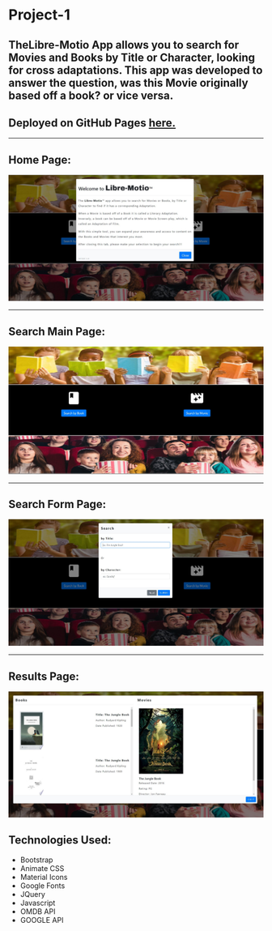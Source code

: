 # Project-1


## TheLibre-Motio App allows you to search for Movies and Books by Title or Character, looking for cross adaptations.  This app was developed to answer the question, was this Movie originally based off a book? or vice versa.



## Deployed on GitHub Pages <a href="https://pchiii.github.io/Project-1/" rel="nofollow"> here.</a>

- - -
## Home Page:


![](assets/images/screenshots/home.JPG)

- - -

## Search Main Page:

![](assets/images/screenshots/search.JPG)

- - -
## Search Form Page:

![](assets/images/screenshots/search1.JPG)

- - -

## Results Page:

![](assets/images/screenshots/results.JPG)

 
## Technologies Used:

* Bootstrap
* Animate CSS
* Material Icons
* Google Fonts
* JQuery
* Javascript
* OMDB API
* GOOGLE API

